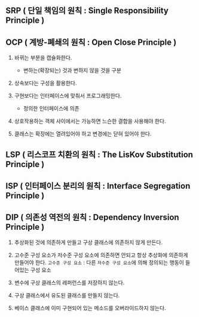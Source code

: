

## SRP ( 단일 책임의 원칙 : Single Responsibility Principle )

## OCP ( 계방-폐쇄의 원칙 : Open Close Principle )

1. 바뀌는 부분을 캡슐화한다.
    - 변하는(확장되는) 것과 변하지 않을 것을 구분

2. 상속보다는 구성을 활용한다.

3. 구현보다는 인터페이스에 맞춰서 프로그래밍한다.
    - 정의한 인터페이스에 의존

4. 상호작용하는 객체 사이에서는 가능하면 느슨한 결합을 사용해야 한다.

5. 클래스는 확장에는 열려있어야 하고 변경에는 닫혀 있어야 한다.

## LSP ( 리스코프 치환의 원칙 : The LisKov Substitution Principle )

## ISP ( 인터페이스 분리의 원칙 : Interface Segregation Principle )

## DIP ( 의존성 역전의 원칙 : Dependency Inversion Principle )

1. 추상화된 것에 의존하게 만들고 구상 클래스에 의존하지 않게 만든다.

2. 고수준 구성 요소가 저수준 구성 요소에 의존하면 안되고 항상 추상화에 의존하게 만들어야 한다.
`고수준 구성 요소` : 다른 `저수준 구성 요소`에 의해 정의되는 행동이 들어있는 구성 요소

3. 변수에 구상 클래스의 레퍼런스를 저장하지 않는다.

4. 구상 클래스에서 유도된 클래스를 만들지 않는다.

5. 베이스 클래스에 이미 구현되어 있는 메소드를 오버라이드하지 않는다.